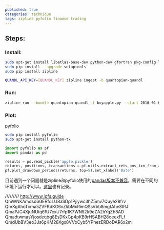 ```yaml
---
published: true
categories: technique
tags: zipline pyfolio finance trading
---
```


## Steps:

### Install:

```bash
sudo apt-get install libatlas-base-dev python-dev gfortran pkg-config libfreetype6-dev
sudo pip install --upgrade setuptools
sudo pip install zipline

QUANDL_API_KEY=[QUANDL_KEY] zipline ingest -b quantopian-quandl
```

### Run:

```bash
zipline run --bundle quantopian-quandl -f buyapple.py --start 2016-01-01 --end 2018-01-01 -o apple.pickle
```

### Plot:

[pyfolio](https://quantopian.github.io/pyfolio/notebooks/zipline_algo_example/#extract-metrics)

```bash
sudo pip install pyfolio
sudo apt-get install python-tk
```

```python
import pyfolio as pf
import pandas as pd

results = pd.read_pickle('apple.pickle')
returns, positions, transactions = pf.utils.extract_rets_pos_txn_from_zipline(results)
pf.plot_drawdown_periods(returns, top=5).set_xlabel('Date')

```

目前遇到一个问题就是zipline和pyfolio使用的[pandas版本不兼容](https://github.com/quantopian/zipline/issues/2132)。需要在不同的环境下运行才可以。[这里](https://github.com/quantopian/pyfolio/issues/407)也有记录。


/////////
http://www.ipfs.guide
QmWNKAmdsd6GERfdLUBaSDp1Pjiywc3hZ5mv7Quye28frv
QmXgAhoTcma5ZVFKdKG6vZkbMxRimQSsVbb8mgtAhe8tRJ
QmaPJC4XjuNUtq6fU7cxU7rfp1K7WN52k9eZA2hYgZh8AD
QmadtwmasYjosdeqbg8EsDKxGp4pKB9rHSABH28oeexFLf
QmdUbBV3eo3Js6pKM28Xgx8VVxCyb5YPhezERDoDAR6x2m
